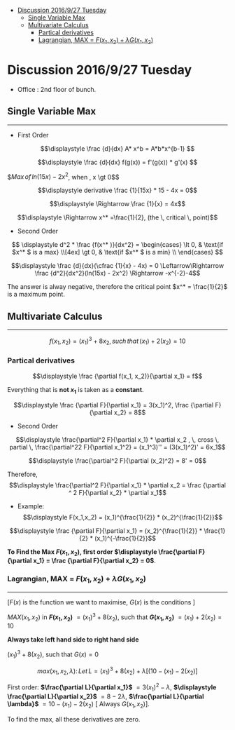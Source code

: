 <!-- TOC depthFrom:1 depthTo:6 withLinks:1 updateOnSave:1 orderedList:0 -->

- [Discussion 2016/9/27 Tuesday](#discussion-2016927-tuesday)
	- [Single Variable Max](#single-variable-max)
	- [Multivariate Calculus](#multivariate-calculus)
		- [Partical derivatives](#partical-derivatives)
		- [Lagrangian, MAX = $F(x_1,x_2) +  \lambda G(x_1,x_2)$](#lagrangian-max-fx1x2-lambda-gx1x2)

<!-- /TOC -->

# Discussion 2016/9/27 Tuesday
- Office : 2nd floor of bunch.

## Single Variable Max
---
* First Order      

$$\displaystyle \frac {d}{dx} A* x^b = A*b*x^{b-1} $$

$$\displaystyle  \frac {d}{dx} f(g(x)) = f'(g(x)) * g'(x) $$

$$\displaystyle Max \, of \, ln(15x) - 2x^2$, when \, x \gt 0$$

$$\displaystyle derivative  \frac {1}{15x}  * 15  - 4x  = 0$$  

$$\displaystyle \Rightarrow \frac {1}{x} = 4x$$      

$$\displaystyle \Rightarrow x^* =\frac{1}{2},  (the \, critical \, point)$$

* Second Order  

$$
\displaystyle
d^2 * \frac {f(x^* )}{dx^2} =
\begin{cases}
\lt 0,  & \text{if $x^* $ is a max} \\[4ex]
\gt 0, & \text{if $x^* $ is a min}  \\
\end{cases}
$$


$$\displaystyle \frac {d}{dx}(\cfrac {1}{x} - 4x) = 0 \Leftarrow\Rightarrow \frac {d^2}{dx^2}(ln(15x) - 2x^2) \Rightarrow -x^{-2}-4$$

The answer is alway negative, therefore the critical point $x^* = \frac{1}{2}$ is a maximum point.

## Multivariate Calculus  
---

$$\displaystyle f(x_1, x_2) = (x_1)^3 + 8x_2, \, such \, that \, \displaystyle (x_1) + 2(x_2) = 10$$    

###  Partical derivatives

$$\displaystyle \frac {\partial f(x_1, x_2)}{\partial x_1} = f$$

Everything that is **not $x_1$** is taken as a **constant**.

$$\displaystyle \frac {\partial F}{\partial x_1} = 3(x_1)^2, \frac {\partial F}{\partial x_2} = 8$$  

* Second Order

$$\displaystyle \frac{\partial^2 F}{\partial x_1} * \partial x_2 , \, cross \, partial \, \frac{\partial^22 F}{\partial x_1^2} = (x_1^3)'' = (3(x_1)^2)' = 6x_1$$    

$$\displaystyle \frac{\partial^2 F}{\partial (x_2)^2} = 8' = 0$$

Therefore,
$$\displaystyle \frac{\partial^2 F}{\partial x_1} * \partial x_2 = \frac {\partial ^ 2 F}{\partial x_2} * \partial x_1$$      

* Example:     
$$\displaystyle F(x_1,x_2) = (x_1)^{\frac{1}{2}} * (x_2)^{\frac{1}{2}}$$

$$\displaystyle \frac {\partial F}{\partial x_1} = (x_2)^{\frac{1}{2}} * \frac{1}{2} * (x_1)^{-\frac{1}{2}}$$     

**To Find the Max $\displaystyle F(x_1,x_2)$, first order $\displaystyle \frac{\partial F}{\partial x_1} = \frac {\partial F}{\partial x_2} = 0$**.     

### Lagrangian, MAX = $F(x_1,x_2) +  \lambda G(x_1,x_2)$
---   
[$F(x)$ is the function we want to maximise, $G(x)$ is the conditions ]

$MAX(x_1,x_2)$ in **$F(x_1, x_2)$** $= (x_1)^3 + 8(x_2)$, such that **$G(x_1, x_2)$** $= (x_1) + 2(x_2) = 10$     

**Always take left hand side to right hand side**

$\displaystyle (x_1)^3 + 8(x_2)$, such that $G(x) = 0$

$$\displaystyle max(x_1, x_2, \lambda): \, Let \,  L = (x_1)^3 + 8(x_2) +  \lambda[(10 - (x_1) - 2(x_2)]$$

First order: **$\frac{\partial L}{\partial x_1}$** $= 3(x_1)^2 -  \lambda$, **$\displaystyle \frac{\partial L}{\partial x_2}$** $= 8 - 2\lambda$,  **$\frac{\partial L}{\partial \lambda}$** $= 10 - (x_1) - 2(x_2)$ [ Always $G(x_1, x_2)$].

To find the max, all these derivatives are zero.

